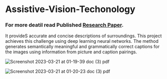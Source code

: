 # Assistive-Vision-Techonology

### For more deatil read Published [Research Paper](https://www.ijraset.com/fileserve.php?FID=36815).

It provideS accurate and concise descriptions of surroundings. This project achieves this
challenge using deep learning neural networks. The method generates semantically meaningful and grammatically correct captions
for the images using information from picture and caption pairings.



![Screenshot 2023-03-21 at 01-19-39 doc (3) pdf](https://user-images.githubusercontent.com/53188725/226451741-7a9f8eb4-c7f2-4313-8747-bcf2f865df55.png)



![Screenshot 2023-03-21 at 01-20-23 doc (3) pdf](https://user-images.githubusercontent.com/53188725/226450849-60592c68-cd04-4618-a743-1569efdafdd7.png)

